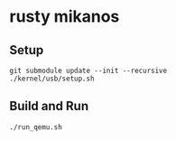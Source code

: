 # rusty mikanos
## Setup
```shell
git submodule update --init --recursive
./kernel/usb/setup.sh
```

## Build and Run
```shell
./run_qemu.sh
```
